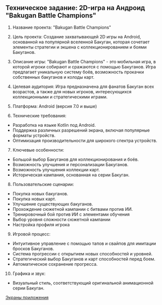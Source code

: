 ## Техническое задание: 2D-игра на Андроид "Bakugan Battle Champions"

1. Название проекта: "Bakugan Battle Champions"

2. Цель проекта:
   Создание захватывающей 2D игры на Android, основанной на популярной вселенной Бакуган, которая сочетает элементы стратегии и экшена с коллекционированием и боями Бакуганов.

3. Описание игры:
   "Bakugan Battle Champions" - это мобильная игра, в которой игроки собирают и сражаются с помощью Бакуганов. 
Игра предлагает уникальную систему боёв, возможность прокачки собственных бакуганов и колоды карт.

4. Целевая аудитория:
   Игра предназначена для фанатов Бакуган всех возрастов, а также для новых игроков, интересующихся коллекционными и стратегическими играми.

5. Платформа:
   Android (версия 7.0 и выше)

6. Технические требования:
- Разработка на языке Kotlin под Android.
- Поддержка различных разрешений экрана, включая популярные форматы устройств.
- Оптимизация производительности для широкого спектра устройств.

7. Ключевые особенности:
- Большой выбор Бакуганов для коллекционирования и боёв.
- Возможность улучшения и персонализации Бакуганов.
- Возможность улучшения коллекции карт.
- Историческая кампания, основанная на серии Бакуган.

8. Пользовательские сценарии:
- Покупка новых бакуганов.
- Покупка новых карт.
- Улучшение существующих бакуганов.
- Прохождение сюжетной кампании с битвами против ИИ.
- Тренировочный бой против ИИ с элементами обучения
- Выбор уровня сложности сюжетной кампании
- Настройка профиля игрока

9. Игровой процесс:
- Интуитивное управление с помощью тапов и свайпов для имитации бросков Бакуганов.
- Система прогрессии с открытием новых способностей и уровней.
- Стратегический выбор Бакуганов и карт способностей перед боем.
- Автоматическое сохранение прогресса.

10. Графика и звук:
- Визуальный стиль, соответствующий оригинальной анимационной серии Бакуган.

[Экраны приложения](screens)